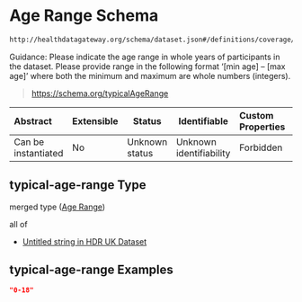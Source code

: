 # Age Range Schema

```txt
http://healthdatagateway.org/schema/dataset.json#/definitions/coverage/properties/typical-age-range
```

Guidance: Please indicate the age range in whole years of participants in the dataset. Please provide range in the following format ‘[min age] – [max age]’ where both the minimum and maximum are whole numbers (integers).


> <https://schema.org/typicalAgeRange>
>

| Abstract            | Extensible | Status         | Identifiable            | Custom Properties | Additional Properties | Access Restrictions | Defined In                                                                 |
| :------------------ | ---------- | -------------- | ----------------------- | :---------------- | --------------------- | ------------------- | -------------------------------------------------------------------------- |
| Can be instantiated | No         | Unknown status | Unknown identifiability | Forbidden         | Allowed               | none                | [dataset.schema.json\*](../out/dataset.schema.json "open original schema") |

## typical-age-range Type

merged type ([Age Range](dataset-definitions-coverage-properties-age-range.md))

all of

-   [Untitled string in HDR UK Dataset](dataset-definitions-agerange.md "check type definition")

## typical-age-range Examples

```json
"0-18"
```
